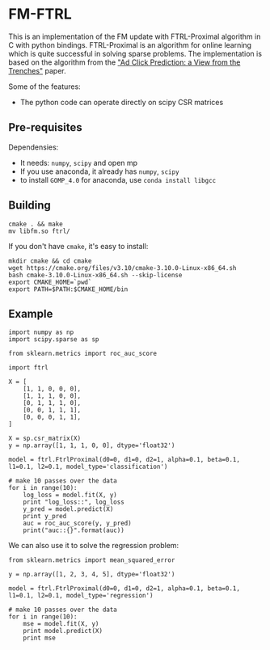 
# FM-FTRL

This is an implementation of the FM update with FTRL-Proximal algorithm in C with python bindings. FTRL-Proximal is an algorithm for online learning which is quite successful in solving sparse problems. The implementation is based on the algorithm from the ["Ad Click Prediction: a View from the Trenches"](https://research.google.com/pubs/pub41159.html) paper.

Some of the features:

* The python code can operate directly on scipy CSR matrices

## Pre-requisites 

Dependensies:

* It needs: `numpy`, `scipy` and open mp
* If you use anaconda, it already has  `numpy`, `scipy`
* to install `GOMP_4.0` for anaconda, use `conda install libgcc`


## Building

    cmake . && make
    mv libfm.so ftrl/

If you don't have `cmake`, it's easy to install:

    mkdir cmake && cd cmake
    wget https://cmake.org/files/v3.10/cmake-3.10.0-Linux-x86_64.sh
    bash cmake-3.10.0-Linux-x86_64.sh --skip-license
    export CMAKE_HOME=`pwd`
    export PATH=$PATH:$CMAKE_HOME/bin


## Example

    import numpy as np
    import scipy.sparse as sp

    from sklearn.metrics import roc_auc_score

    import ftrl

    X = [
        [1, 1, 0, 0, 0],
        [1, 1, 1, 0, 0],
        [0, 1, 1, 1, 0],
        [0, 0, 1, 1, 1],
        [0, 0, 0, 1, 1],   
    ]

    X = sp.csr_matrix(X)
    y = np.array([1, 1, 1, 0, 0], dtype='float32')
    
    model = ftrl.FtrlProximal(d0=0, d1=0, d2=1, alpha=0.1, beta=0.1, l1=0.1, l2=0.1, model_type='classification')

    # make 10 passes over the data
    for i in range(10):
        log_loss = model.fit(X, y)
        print "log_loss::", log_loss
        y_pred = model.predict(X)
        print y_pred
        auc = roc_auc_score(y, y_pred)
        print("auc::{}".format(auc))


We can also use it to solve the regression problem:

    from sklearn.metrics import mean_squared_error

    y = np.array([1, 2, 3, 4, 5], dtype='float32')

    model = ftrl.FtrlProximal(d0=0, d1=0, d2=1, alpha=0.1, beta=0.1, l1=0.1, l2=0.1, model_type='regression')

    # make 10 passes over the data
    for i in range(10):
        mse = model.fit(X, y)
        print model.predict(X)
        print mse
